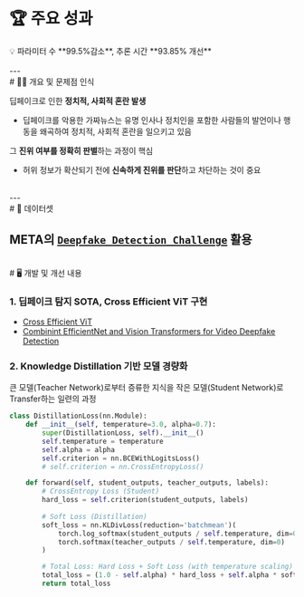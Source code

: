 # 🏆 주요 성과

<aside>
💡 파라미터 수 **99.5%감소**, 추론 시간 **93.85% 개선**
</aside>
<br>
---
<br>
# 👨‍💻 개요 및 문제점 인식

딥페이크로 인한 **정치적, 사회적 혼란 발생**

- 딥페이크를 악용한 가짜뉴스는 유명 인사나 정치인을 포함한 사람들의 발언이나 행동을 왜곡하여 정치적, 사회적 혼란을 일으키고 있음

그 **진위 여부를 정확히 판별**하는 과정이 핵심

- 허위 정보가 확산되기 전에 **신속하게 진위를 판단**하고 차단하는 것이 중요
<br>
---
<br>
# 💽 데이터셋

META의  [`Deepfake Detection Challenge`](https://www.kaggle.com/c/body-morphometry-kidney-and-tumor) 활용
<br>
---
<br>
# 🖥️ 개발 및 개선 내용

### 1. 딥페이크 탐지 SOTA, Cross Efficient ViT 구현

- [Cross Efficient ViT](https://github.com/davide-coccomini/Combining-EfficientNet-and-Vision-Transformers-for-Video-Deepfake-Detection)
- [Combinint EfficientNet and Vision Transformers for Video Deepfake Detection](https://arxiv.org/abs/2107.02612)
  <br>
### 2. Knowledge Distillation 기반 모델 경량화
큰 모델(Teacher Network)로부터 증류한 지식을 작은 모델(Student Network)로 Transfer하는 일련의 과정

  

```python
class DistillationLoss(nn.Module):
    def __init__(self, temperature=3.0, alpha=0.7):
        super(DistillationLoss, self).__init__()
        self.temperature = temperature
        self.alpha = alpha
        self.criterion = nn.BCEWithLogitsLoss()
        # self.criterion = nn.CrossEntropyLoss()

    def forward(self, student_outputs, teacher_outputs, labels):
        # CrossEntropy Loss (Student)
        hard_loss = self.criterion(student_outputs, labels)
        
        # Soft Loss (Distillation)
        soft_loss = nn.KLDivLoss(reduction='batchmean')(
            torch.log_softmax(student_outputs / self.temperature, dim=0),
            torch.softmax(teacher_outputs / self.temperature, dim=0)
        )

        # Total Loss: Hard Loss + Soft Loss (with temperature scaling)
        total_loss = (1.0 - self.alpha) * hard_loss + self.alpha * soft_loss * (self.temperature ** 2)
        return total_loss
